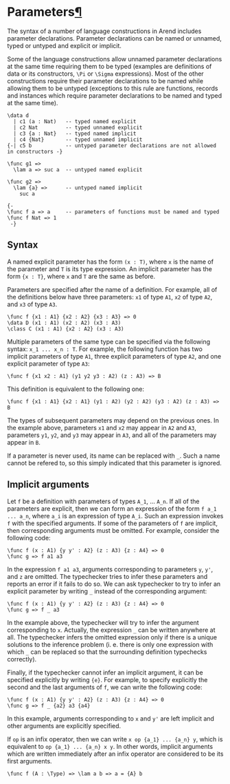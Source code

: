 <h1 id="parameters">Parameters<a class="headerlink" href="#implicit-arguments" title="Permanent link">&para;</a></h1>

The syntax of a number of language constructions in Arend includes parameter declarations.
Parameter declarations can be named or unnamed, typed or untyped and explicit or implicit.

Some of the language constructions allow unnamed parameter declarations at the same time requiring them to be typed
 (examples are definitions of data or its constructors, `\Pi` or `\Sigma` expressions).
Most of the other constructions require their parameter declarations to be named while allowing them to be untyped
 (exceptions to this rule are functions, records and instances which require parameter declarations to be named and typed at the same time).
```arend
\data d
  | c1 (a : Nat)   -- typed named explicit
  | c2 Nat         -- typed unnamed explicit
  | c3 {a : Nat}   -- typed named implicit
  | c4 {Nat}       -- typed unnamed implicit
{-| c5 b           -- untyped parameter declarations are not allowed in constructors -}

\func g1 => 
  \lam a => suc a  -- untyped named explicit

\func g2 =>
  \lam {a} =>      -- untyped named implicit
    suc a

{-
\func f a => a     -- parameters of functions must be named and typed
\func f Nat => 1
 -}
```

## Syntax

A named explicit parameter has the form `(x : T)`, where `x` is the name of the parameter and `T` is its type expression.
An implicit parameter has the form `{x : T}`, where `x` and `T` are the same as before.

Parameters are specified after the name of a definition.
For example, all of the definitions below have three parameters: `x1` of type `A1`, `x2` of type `A2`, and `x3` of type `A3`.

```arend
\func f {x1 : A1} {x2 : A2} {x3 : A3} => 0
\data D (x1 : A1) (x2 : A2) (x3 : A3)
\class C (x1 : A1) {x2 : A2} (x3 : A3)
```

Multiple parameters of the same type can be specified via the following syntax: `x_1 ... x_n : T`.
For example, the following function has two implicit parameters of type `A1`, three explicit parameters of type `A2`, and one explicit parameter of type `A3`:

```arend
\func f {x1 x2 : A1} (y1 y2 y3 : A2) (z : A3) => B
```

This definition is equivalent to the following one:

```arend
\func f {x1 : A1} {x2 : A1} (y1 : A2) (y2 : A2) (y3 : A2) (z : A3) => B
```
The types of subsequent parameters may depend on the previous ones.
In the example above, parameters `x1` and `x2` may appear in `A2` and `A3`, parameters `y1`, `y2`, and `y3` may appear in `A3`, and all of the parameters may appear in `B`.

If a parameter is never used, its name can be replaced with `_`.
Such a name cannot be refered to, so this simply indicated that this parameter is ignored.

## Implicit arguments

Let `f` be a definition with parameters of types `A_1`, ... `A_n`.
If all of the parameters are explicit, then we can form an expression of the form `f a_1 ... a_n`, where `a_i` is an expression of type `A_i`.
Such an expression invokes `f` with the specified arguments.
If some of the parameters of `f` are implicit, then corresponding arguments must be omitted.
For example, consider the following code:

```arend
\func f (x : A1) {y y' : A2} (z : A3) {z : A4} => 0
\func g => f a1 a3
```

In the expression `f a1 a3`, arguments corresponding to parameters `y`, `y'`, and `z` are omitted.
The typechecker tries to infer these parameters and reports an error if it fails to do so.
We can ask typechecker to try to infer an explicit parameter by writing `_` instead of the corresponding argument:

```arend
\func f (x : A1) {y y' : A2} (z : A3) {z : A4} => 0
\func g => f _ a3
```

In the example above, the typechecker will try to infer the argument corresponding to `x`.
Actually, the expression `_` can be written anywhere at all.
The typechecker infers the omitted expression only if there is a unique solutions to the inference problem 
 (i. e. there is only one expression with which `_` can be replaced so that the surrounding definition typechecks correctly).

Finally, if the typechecker cannot infer an implicit argument, it can be specified explicitly by writing `{e}`.
For example, to specify explicitly the second and the last arguments of `f`, we can write the following code:

```arend
\func f (x : A1) {y y' : A2} (z : A3) {z : A4} => 0
\func g => f _ {a2} a3 {a4}
```

In this example, arguments corresponding to `x` and `y'` are left implicit and other arguments are explicitly specified.

If `op` is an infix operator, then we can write `x op {a_1} ... {a_n} y`, which is equivalent to `op {a_1} ... {a_n} x y`.
In other words, implicit arguments which are written immediately after an infix operator are considered to be its first arguments.
```arend
\func f (A : \Type) => \lam a b => a = {A} b
```
